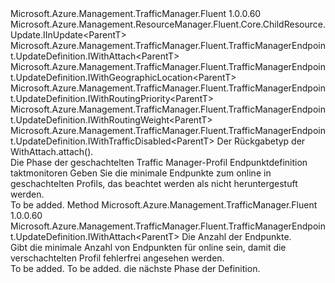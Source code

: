 <Type Name="IWithEndpointThreshold&lt;ParentT&gt;" FullName="Microsoft.Azure.Management.TrafficManager.Fluent.TrafficManagerEndpoint.UpdateDefinition.IWithEndpointThreshold&lt;ParentT&gt;">
  <TypeSignature Language="C#" Value="public interface IWithEndpointThreshold&lt;ParentT&gt; : Microsoft.Azure.Management.ResourceManager.Fluent.Core.ChildResource.Update.IInUpdate&lt;ParentT&gt;, Microsoft.Azure.Management.TrafficManager.Fluent.TrafficManagerEndpoint.UpdateDefinition.IWithAttach&lt;ParentT&gt;, Microsoft.Azure.Management.TrafficManager.Fluent.TrafficManagerEndpoint.UpdateDefinition.IWithGeographicLocation&lt;ParentT&gt;, Microsoft.Azure.Management.TrafficManager.Fluent.TrafficManagerEndpoint.UpdateDefinition.IWithRoutingPriority&lt;ParentT&gt;, Microsoft.Azure.Management.TrafficManager.Fluent.TrafficManagerEndpoint.UpdateDefinition.IWithRoutingWeight&lt;ParentT&gt;, Microsoft.Azure.Management.TrafficManager.Fluent.TrafficManagerEndpoint.UpdateDefinition.IWithTrafficDisabled&lt;ParentT&gt;" />
  <TypeSignature Language="ILAsm" Value=".class public interface auto ansi abstract IWithEndpointThreshold`1&lt;ParentT&gt; implements class Microsoft.Azure.Management.ResourceManager.Fluent.Core.ChildResource.Update.IInUpdate`1&lt;!ParentT&gt;, class Microsoft.Azure.Management.TrafficManager.Fluent.TrafficManagerEndpoint.UpdateDefinition.IWithAttach`1&lt;!ParentT&gt;, class Microsoft.Azure.Management.TrafficManager.Fluent.TrafficManagerEndpoint.UpdateDefinition.IWithGeographicLocation`1&lt;!ParentT&gt;, class Microsoft.Azure.Management.TrafficManager.Fluent.TrafficManagerEndpoint.UpdateDefinition.IWithRoutingPriority`1&lt;!ParentT&gt;, class Microsoft.Azure.Management.TrafficManager.Fluent.TrafficManagerEndpoint.UpdateDefinition.IWithRoutingWeight`1&lt;!ParentT&gt;, class Microsoft.Azure.Management.TrafficManager.Fluent.TrafficManagerEndpoint.UpdateDefinition.IWithTrafficDisabled`1&lt;!ParentT&gt;" />
  <TypeSignature Language="DocId" Value="T:Microsoft.Azure.Management.TrafficManager.Fluent.TrafficManagerEndpoint.UpdateDefinition.IWithEndpointThreshold`1" />
  <TypeSignature Language="VB.NET" Value="Public Interface IWithEndpointThreshold(Of ParentT)&#xA;Implements IInUpdate(Of ParentT), IWithAttach(Of ParentT), IWithGeographicLocation(Of ParentT), IWithRoutingPriority(Of ParentT), IWithRoutingWeight(Of ParentT), IWithTrafficDisabled(Of ParentT)" />
  <TypeSignature Language="F#" Value="type IWithEndpointThreshold&lt;'ParentT&gt; = interface&#xA;    interface IWithAttach&lt;'ParentT&gt;&#xA;    interface IInUpdate&lt;'ParentT&gt;&#xA;    interface IWithRoutingWeight&lt;'ParentT&gt;&#xA;    interface IWithRoutingPriority&lt;'ParentT&gt;&#xA;    interface IWithGeographicLocation&lt;'ParentT&gt;&#xA;    interface IWithTrafficDisabled&lt;'ParentT&gt;" />
  <AssemblyInfo>
    <AssemblyName>Microsoft.Azure.Management.TrafficManager.Fluent</AssemblyName>
    <AssemblyVersion>1.0.0.60</AssemblyVersion>
  </AssemblyInfo>
  <TypeParameters>
    <TypeParameter Name="ParentT" />
  </TypeParameters>
  <Interfaces>
    <Interface>
      <InterfaceName>Microsoft.Azure.Management.ResourceManager.Fluent.Core.ChildResource.Update.IInUpdate&lt;ParentT&gt;</InterfaceName>
    </Interface>
    <Interface>
      <InterfaceName>Microsoft.Azure.Management.TrafficManager.Fluent.TrafficManagerEndpoint.UpdateDefinition.IWithAttach&lt;ParentT&gt;</InterfaceName>
    </Interface>
    <Interface>
      <InterfaceName>Microsoft.Azure.Management.TrafficManager.Fluent.TrafficManagerEndpoint.UpdateDefinition.IWithGeographicLocation&lt;ParentT&gt;</InterfaceName>
    </Interface>
    <Interface>
      <InterfaceName>Microsoft.Azure.Management.TrafficManager.Fluent.TrafficManagerEndpoint.UpdateDefinition.IWithRoutingPriority&lt;ParentT&gt;</InterfaceName>
    </Interface>
    <Interface>
      <InterfaceName>Microsoft.Azure.Management.TrafficManager.Fluent.TrafficManagerEndpoint.UpdateDefinition.IWithRoutingWeight&lt;ParentT&gt;</InterfaceName>
    </Interface>
    <Interface>
      <InterfaceName>Microsoft.Azure.Management.TrafficManager.Fluent.TrafficManagerEndpoint.UpdateDefinition.IWithTrafficDisabled&lt;ParentT&gt;</InterfaceName>
    </Interface>
  </Interfaces>
  <Docs>
    <typeparam name="ParentT">Der Rückgabetyp der WithAttach.attach().</typeparam>
    <summary>
            Die Phase der geschachtelten Traffic Manager-Profil Endpunktdefinition taktmonitoren Geben Sie die minimale Endpunkte zum online in geschachtelten Profils, das beachtet werden als nicht heruntergestuft werden.
            </summary>
    <remarks>To be added.</remarks>
  </Docs>
  <Members>
    <Member MemberName="WithMinimumEndpointsToEnableTraffic">
      <MemberSignature Language="C#" Value="public Microsoft.Azure.Management.TrafficManager.Fluent.TrafficManagerEndpoint.UpdateDefinition.IWithAttach&lt;ParentT&gt; WithMinimumEndpointsToEnableTraffic (int count);" />
      <MemberSignature Language="ILAsm" Value=".method public hidebysig newslot virtual instance class Microsoft.Azure.Management.TrafficManager.Fluent.TrafficManagerEndpoint.UpdateDefinition.IWithAttach`1&lt;!ParentT&gt; WithMinimumEndpointsToEnableTraffic(int32 count) cil managed" />
      <MemberSignature Language="DocId" Value="M:Microsoft.Azure.Management.TrafficManager.Fluent.TrafficManagerEndpoint.UpdateDefinition.IWithEndpointThreshold`1.WithMinimumEndpointsToEnableTraffic(System.Int32)" />
      <MemberSignature Language="VB.NET" Value="Public Function WithMinimumEndpointsToEnableTraffic (count As Integer) As IWithAttach(Of ParentT)" />
      <MemberSignature Language="F#" Value="abstract member WithMinimumEndpointsToEnableTraffic : int -&gt; Microsoft.Azure.Management.TrafficManager.Fluent.TrafficManagerEndpoint.UpdateDefinition.IWithAttach&lt;'ParentT&gt;" Usage="iWithEndpointThreshold.WithMinimumEndpointsToEnableTraffic count" />
      <MemberType>Method</MemberType>
      <AssemblyInfo>
        <AssemblyName>Microsoft.Azure.Management.TrafficManager.Fluent</AssemblyName>
        <AssemblyVersion>1.0.0.60</AssemblyVersion>
      </AssemblyInfo>
      <ReturnValue>
        <ReturnType>Microsoft.Azure.Management.TrafficManager.Fluent.TrafficManagerEndpoint.UpdateDefinition.IWithAttach&lt;ParentT&gt;</ReturnType>
      </ReturnValue>
      <Parameters>
        <Parameter Name="count" Type="System.Int32" />
      </Parameters>
      <Docs>
        <param name="count">Die Anzahl der Endpunkte.</param>
        <summary>
            Gibt die minimale Anzahl von Endpunkten für online sein, damit die verschachtelten Profil fehlerfrei angesehen werden.
            </summary>
        <returns>To be added.</returns>
        <remarks>To be added.</remarks>
        <return>die nächste Phase der Definition.</return>
      </Docs>
    </Member>
  </Members>
</Type>